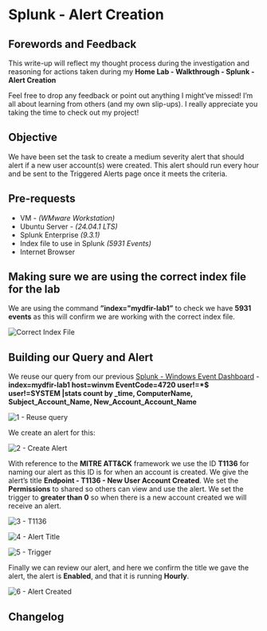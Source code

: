 # Splunk - Alert Creation


## Forewords and Feedback
This write-up will reflect my thought process during the investigation and reasoning for actions taken during my **Home Lab - Walkthrough - Splunk - Alert Creation**

Feel free to drop any feedback or point out anything I might’ve missed! I’m all about learning from others (and my own slip-ups). I really appreciate you taking the time to check out my project!

## Objective
We have been set the task to create a medium severity alert that should alert if a new user account(s) were created. This alert should run every hour and be sent to the Triggered Alerts page once it meets the criteria.

## Pre-requests
-   VM - _(WMware Workstation)_
-   Ubuntu Server - _(24.04.1 LTS)_
-   Splunk Enterprise _(9.3.1)_
-   Index file to use in Splunk _(5931 Events)_
-   Internet Browser

## Making sure we are using the correct index file for the lab
We are using the command **”index="mydfir-lab1”** to check we have **5931 events** as this will confirm we are working with the correct index file.

![Correct Index File](https://github.com/user-attachments/assets/0545351c-32bf-4412-8259-fc0d6d96b686)

## Building our Query and Alert
We reuse our query from our previous <a href="https://github.com/mejdahlbo/Splunk-Windows-Event-Dashboard">Splunk - Windows Event Dashboard</a> - **index=mydfir-lab1 host=winvm EventCode=4720 user!=*$ user!=SYSTEM |stats count by _time, ComputerName, Subject_Account_Name, New_Account_Account_Name**

![1 - Reuse query](https://github.com/user-attachments/assets/c664f69b-5ac7-46fe-add4-c3f45fb2639d)

We create an alert for this:

![2 - Create Alert](https://github.com/user-attachments/assets/c5db13b4-f5a3-4500-b125-9ec688a87ffa)

With reference to the **MITRE ATT&CK** framework we use the ID **T1136** for naming our alert as this ID is for when an account is created. We give the alert’s title **Endpoint - T1136 - New User Account Created**. We set the **Permissions** to shared so others can view and use the alert. We set the trigger to **greater than 0** so when there is a new account created we will receive an alert.

![3 - T1136](https://github.com/user-attachments/assets/5737361e-3491-425b-82b8-be4a79a8f508)

![4 - Alert Title](https://github.com/user-attachments/assets/e0d7aa6f-84f8-4521-9a14-e2a5f3036fee)

![5 - Trigger](https://github.com/user-attachments/assets/c2bac419-5dcd-4665-9778-78796a7517bc)

Finally we can review our alert, and here we confirm the title we gave the alert, the alert is **Enabled**, and that it is running **Hourly**.

![6  - Alert Created](https://github.com/user-attachments/assets/7a6e0a3c-3ca7-48a3-832e-68d866891b5b)

## Changelog
